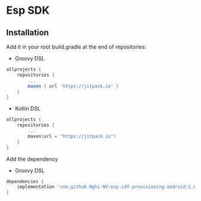 # Esp SDK

## Installation

Add it in your root build.gradle at the end of repositories:

- Groovy DSL

```groovy
allprojects {
    repositories {
        ...
        maven { url 'https://jitpack.io' }
    }
}
```

- Kotlin DSL

```kotlin
allprojects {
    repositories {
        ...
        maven(url = "https://jitpack.io")
    }
}
```

Add the dependency

- Groovy DSL

```groovy
dependencies {
    implementation 'com.github.Nghi-NV:esp-idf-provisioning-android:1.0.0'
}
```